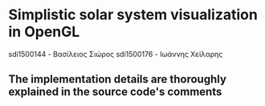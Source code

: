 # Simplistic solar system visualization in OpenGL

sdi1500144 - Βασίλειος Σιώρος
sdi1500176 - Ιωάννης Χείλαρης

## The implementation details are thoroughly explained in the source code's comments
